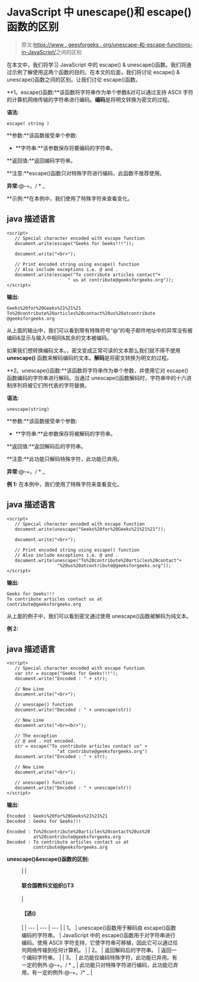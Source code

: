 # JavaScript 中 unescape()和 escape()函数的区别

> 原文:[https://www . geesforgeks . org/unescape-和-escape-functions-in-JavaScript/](https://www.geeksforgeeks.org/difference-between-unescape-and-escape-functions-in-javascript/)之间的区别

在本文中，我们将学习 JavaScript 中的 escape() & unescape()函数。我们将通过示例了解使用这两个函数的目的。在本文的后面，我们将讨论 escape() & unescape()函数之间的区别。让我们讨论 escape()函数。

**1。escape()函数:**该函数将字符串作为单个参数&对可以通过支持 ASCII 字符的计算机网络传输的字符串进行编码。**编码**是将明文转换为密文的过程。

**语法:**

```
escape( string )
```

**参数:**该函数接受单个参数:

*   **字符串:**该参数保存将要编码的字符串。

**返回值:**返回编码字符串。

**注意:**escape()函数只对特殊字符进行编码，此函数不推荐使用。

**异常:**@–+。/ * _

**示例:**在本例中，我们使用了特殊字符来查看变化。

## java 描述语言

```
<script>
   // Special character encoded with escape function
   document.write(escape("Geeks for Geeks!!!"));

   document.write("<br>");

   // Print encoded string using escape() function
   // Also include exceptions i.e. @ and .
   document.write(escape("To contribute articles contact"+
                       " us at contribute@geeksforgeeks.org"));
</script>

```

**输出:**

```
Geeks%20for%20Geeks%21%21%21
To%20contribute%20articles%20contact%20us%20atcontribute
@geeksforgeeks.org 
```

从上面的输出中，我们可以看到带有特殊符号“@”的电子邮件地址中的异常没有被编码&显示与输入中相同&其余的文本被编码。

如果我们想转换编码文本。，密文变成正常可读的文本那么我们就不得不使用 **unescape()** 函数来解码编码的文本。**解码**是将密文转换为明文的过程。

**2。unescape()函数:**该函数将字符串作为单个参数，并使用它对 escape()函数编码的字符串进行解码。当通过 unescape()函数解码时，字符串中的十六进制序列将被它们所代表的字符替换。

**语法:**

```
unescape(string)
```

**参数:**该函数接受单个参数:

*   **字符串:**此参数保存将被解码的字符串。

**返回值:**返回解码后的字符串。

**注意:**此功能只解码特殊字符，此功能已弃用。

**异常:**@–+。/ * _

**例 1:** 在本例中，我们使用了特殊字符来查看变化。

## java 描述语言

```
<script>
   // Special character encoded with escape function
   document.write(unescape("Geeks%20for%20Geeks%21%21%21"));

   document.write("<br>");

   // Print encoded string using escape() function
   // Also include exceptions i.e. @ and .
   document.write(unescape("To%20contribute%20articles%20contact"+
                   "%20us%20atcontribute@geeksforgeeks.org"));
</script>

```

**输出:**

```
Geeks for Geeks!!!
To contribute articles contact us at  
contribute@geeksforgeeks.org
```

从上面的例子中，我们可以看到密文通过使用 unescape()函数被解码为纯文本。

**例 2:**

## java 描述语言

```
<script>
   // Special character encoded with escape function
   var str = escape("Geeks for Geeks!!!");
   document.write("Encoded : " + str);

   // New Line
   document.write("<br>");

   // unescape() function
   document.write("Decoded : " + unescape(str))

   // New Line
   document.write("<br><br>");

   // The exception
   // @ and . not encoded.
   str = escape("To contribute articles contact us" +
                   "at contribute@geeksforgeeks.org")
   document.write("Encoded : " + str);

   // New Line
   document.write("<br>");

   // unescape() function
   document.write("Decoded : " + unescape(str))
</script>
```

**输出:**

```
Encoded : Geeks%20for%20Geeks%21%21%21
Decoded : Geeks for Geeks!!!

Encoded : To%20contribute%20articles%20contact%20us%20
          at%20contribute@geeksforgeeks.org
Decoded : To contribute articles contact us at 
          contribute@geeksforgeeks.org
```

**unescape()&escape()函数的区别:**

<figure class="table">

|  | 

#### 联合国教科文组织()T3

 | 

#### **【逃()**

 |
| --- | --- | --- |
| 1。 | unescape()函数用于解码由 escape()函数编码的字符串。 | JavaScript 中的 escape()函数用于对字符串进行编码。使用 ASCII 字符支持，它使字符串可移植，因此它可以通过任何网络传输到任何计算机。 |
| 2。 | 返回解码后的字符串。 | 返回一个编码字符串。 |
| 3。 | 此功能仅编码特殊字符，此功能已弃用。有一定的例外:@–+。/ * _ | 此功能只对特殊字符进行编码，此功能已弃用。有一定的例外:@–+。/* _ |

</figure>